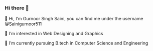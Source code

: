 ### Hi there 👋

👋 Hi, I’m Gurnoor Singh Saini, you can find me under the username @Sainigurnoor511

👀 I’m interested in Web Designing and Graphics

🌱 I’m currently pursuing B.tech in Computer Science and Engineering
